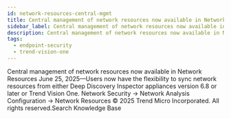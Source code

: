 ```yaml
---
id: network-resources-central-mgmt
title: Central management of network resources now available in Network Resources
sidebar_label: Central management of network resources now available in Network Resources
description: Central management of network resources now available in Network Resources
tags:
  - endpoint-security
  - trend-vision-one
---
```


 Central management of network resources now available in Network Resources June 25, 2025—Users now have the flexibility to sync network resources from either Deep Discovery Inspector appliances version 6.8 or later or Trend Vision One. Network Security → Network Analysis Configuration → Network Resources © 2025 Trend Micro Incorporated. All rights reserved.Search Knowledge Base